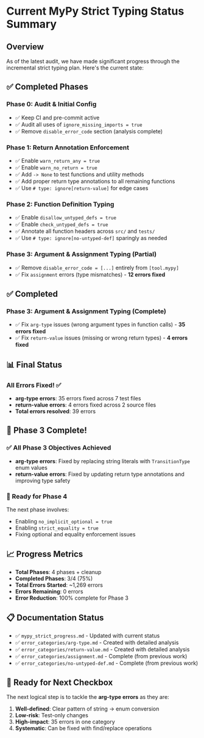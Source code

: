 # Current MyPy Strict Typing Status Summary

## Overview
As of the latest audit, we have made significant progress through the incremental strict typing plan. Here's the current state:

## ✅ Completed Phases

### Phase 0: Audit & Initial Config
- ✅ Keep CI and pre-commit active
- ✅ Audit all uses of `ignore_missing_imports = true`
- ✅ Remove `disable_error_code` section (analysis complete)

### Phase 1: Return Annotation Enforcement
- ✅ Enable `warn_return_any = true`
- ✅ Enable `warn_no_return = true`
- ✅ Add `-> None` to test functions and utility methods
- ✅ Add proper return type annotations to all remaining functions
- ✅ Use `# type: ignore[return-value]` for edge cases

### Phase 2: Function Definition Typing
- ✅ Enable `disallow_untyped_defs = true`
- ✅ Enable `check_untyped_defs = true`
- ✅ Annotate all function headers across `src/` and `tests/`
- ✅ Use `# type: ignore[no-untyped-def]` sparingly as needed

### Phase 3: Argument & Assignment Typing (Partial)
- ✅ Remove `disable_error_code = [...]` entirely from `[tool.mypy]`
- ✅ Fix `assignment` errors (type mismatches) - **12 errors fixed**

## ✅ Completed

### Phase 3: Argument & Assignment Typing (Complete)
- ✅ Fix `arg-type` issues (wrong argument types in function calls) - **35 errors fixed**
- ✅ Fix `return-value` issues (missing or wrong return types) - **4 errors fixed**

## 📊 Final Status

### All Errors Fixed! ✅
- **arg-type errors**: 35 errors fixed across 7 test files
- **return-value errors**: 4 errors fixed across 2 source files
- **Total errors resolved**: 39 errors

## 🎯 Phase 3 Complete!

### ✅ All Phase 3 Objectives Achieved
- **arg-type errors**: Fixed by replacing string literals with `TransitionType` enum values
- **return-value errors**: Fixed by updating return type annotations and improving type safety

### 🚀 Ready for Phase 4
The next phase involves:
- Enabling `no_implicit_optional = true`
- Enabling `strict_equality = true`
- Fixing optional and equality enforcement issues

## 📈 Progress Metrics
- **Total Phases**: 4 phases + cleanup
- **Completed Phases**: 3/4 (75%)
- **Total Errors Started**: ~1,269 errors
- **Errors Remaining**: 0 errors
- **Error Reduction**: 100% complete for Phase 3

## 📋 Documentation Status
- ✅ `mypy_strict_progress.md` - Updated with current status
- ✅ `error_categories/arg-type.md` - Created with detailed analysis
- ✅ `error_categories/return-value.md` - Created with detailed analysis
- ✅ `error_categories/assignment.md` - Complete (from previous work)
- ✅ `error_categories/no-untyped-def.md` - Complete (from previous work)

## 🚀 Ready for Next Checkbox
The next logical step is to tackle the **arg-type errors** as they are:
1. **Well-defined**: Clear pattern of string → enum conversion
2. **Low-risk**: Test-only changes
3. **High-impact**: 35 errors in one category
4. **Systematic**: Can be fixed with find/replace operations
